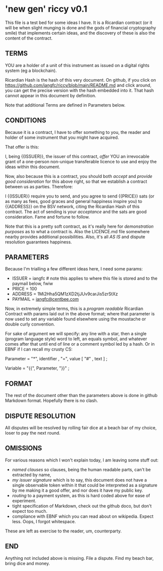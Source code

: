 # 'new gen' riccy v0.1

This file is a test bed for some ideas I have.  It is a Ricardian contract (or it will be when slight munging is done and the gods of financial cryptography smile) that implements certain ideas, and the discovery of these is also the content of the contract.

## TERMS

YOU are a holder of a unit of this instrument as issued on a digital rights system (eg a blockchain).

Ricardian Hash is the hash of this very document. On github, if you click on https://github.com/iangfc/riccy/blob/main/README.md and click around, you can get the precise version with the hash embedded into it.  That hash cannot appear in this document by definition.

Note that additional Terms are defined in Parameters below.

## CONDITIONS

Because it is a contract, I have to offer something to you, the reader and holder of some instrument that you might have acquired.

That offer is this:

I, being {{ISSUER}}, the issuer of this contract, _offer_ YOU an irrevocable grant of a one-person non-unique transferable licence to use and enjoy the ideas within this document.

Now, also because this is a contract, you should both _accept_ and _provide good consideration_ for this above right, so that we establish a contract between us as parties.  Therefore:

I {{ISSUER}} require you to send, and you agree to send {{PRICE}} sats (or as many as fees, good graces and general happiness inspire you) to {{ADDRESS}} on the BSV network, citing the Ricardian Hash of this contract.  The act of sending is your _acceptance_ and the sats are good consideration.  Fame and fortune to follow.

Note that this is a pretty soft contract, as it's really here for _demonstration purposes_ as to what a contract is.  Also the LICENCE.md file somewhere nearby provides additional possibilities.  Also, it's all *AS IS* and dispute resolution guarantees happiness.

## PARAMETERS

Because I'm trialling a few different ideas here, I need some params:

* ISSUER = iangfc     # note this applies to where this file is stored and to the paymail below, fwiw
* PRICE = 100
* ADDRESS = 1Mi2Hha5QM1zXD2tjJUv9carJis5zrStXz
* PAYMAIL = iangfc@centbee.com

Now, in extremely simple terms, this is a *program readable* Ricardian Contract with params laid out in the above format;  where that parameter is now used to set any variable found elsewhere using the moustache or double curly convention.

For sake of argument we will specify:  any line with a star, then a single (program language style) word to left, an equals symbol, and whatever comes after that until end of line or a comment symbol led by a hash.  Or in EBNF if I can recall my crusty CS:

Parameter = "*", identifier , "=", value [ "#" , text ] ;

Variable = "{{", Parameter, "}}" ;

## FORMAT

The rest of the document other than the parameters above is done in github Markdown format.  Hopefully there is no clash.

## DISPUTE RESOLUTION

All disputes will be resolved by rolling fair dice at a beach bar of my choice, loser to pay the next round.

## OMISSIONS

For various reasons which I won't explain today, I am leaving some stuff out:
* _named clauses_ so clauses, being the human readable parts, can't be extracted by name,
* _my issuer signature_ which is to say, this document does not have a single observable token within it that could be interpreted as a signature by me making it a good offer, and nor does it have my public key.
* _routing_ to a payment system, as this is hard coded above for ease of experiment.
* tight specification of Markdown, check out the github doco, but don't expect too much.
* compliance with EBNF which you can read about on wikipedia.  Expect less.  Oops, I forgot whitespace.

These are left as exercise to the reader, um, counterparty.

## END

Anything not included above is missing.  File a dispute.  Find my beach bar, bring dice and money.

